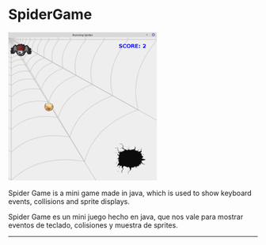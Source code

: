 # SpiderGame
![ScreenShot](https://github.com/DomingoFleitas/SpiderGame/blob/master/src/ScreenShot/SpiderGame001.png)

Spider Game is a mini game made in java, which is used to show keyboard events, 
collisions and sprite displays. 

Spider Game es un mini juego hecho en java, que nos vale para mostrar eventos de teclado,
colisiones y muestra de sprites.

-----
